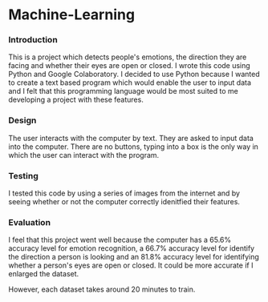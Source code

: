 # Machine-Learning

### Introduction
This is a project which detects people's emotions, the direction they are facing and whether their eyes are open or closed. I wrote this code using Python and Google Colaboratory. I decided to use Python because I wanted to create a text based program which would enable the user to input data and I felt that this programming language would be most suited to me developing a project with these features. 

### Design
The user interacts with the computer by text. They are asked to input data into the computer. There are no buttons, typing into a box is the only way in which the user can interact with the program.

### Testing
I tested this code by using a series of images from the internet and by seeing whether or not the computer correctly idenitfied their features.

### Evaluation
I feel that this project went well because the computer has a 65.6% accuracy level for emotion recognition, a 66.7% accuracy level for identify the direction a person is looking and an 81.8% accuracy level for identifying whether a person's eyes are open or closed. It could be more accurate if I enlarged the dataset. 

However, each dataset takes around 20 minutes to train.
